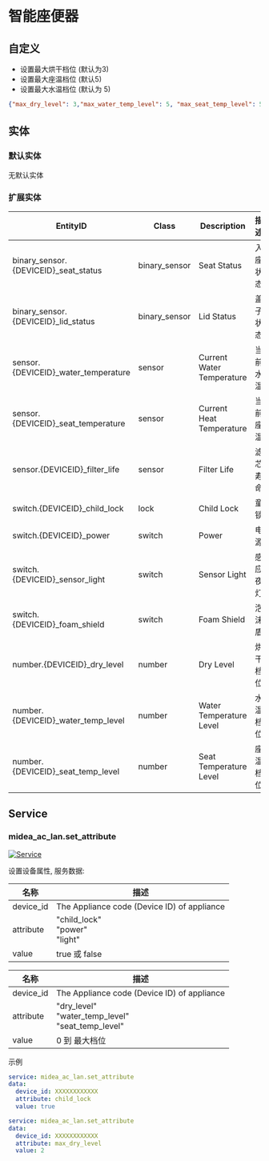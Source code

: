 # 智能座便器

## 自定义

- 设置最大烘干档位 (默认为3)
- 设置最大座温档位 (默认5)
- 设置最大水温档位 (默认为 5)

```json
{"max_dry_level": 3,"max_water_temp_level": 5, "max_seat_temp_level": 5}
```

## 实体

### 默认实体

无默认实体

### 扩展实体

| EntityID                             | Class         | Description               | 描述   |
|--------------------------------------|---------------|---------------------------|------|
| binary_sensor.{DEVICEID}_seat_status | binary_sensor | Seat Status               | 入座状态 |
| binary_sensor.{DEVICEID}_lid_status  | binary_sensor | Lid Status                | 盖子状态 |
| sensor.{DEVICEID}_water_temperature  | sensor        | Current Water Temperature | 当前水温 |
| sensor.{DEVICEID}_seat_temperature   | sensor        | Current Heat Temperature  | 当前座温 |
| sensor.{DEVICEID}_filter_life        | sensor        | Filter Life               | 滤芯寿命 |
| switch.{DEVICEID}_child_lock         | lock          | Child Lock                | 童锁   |
| switch.{DEVICEID}_power              | switch        | Power                     | 电源   |
| switch.{DEVICEID}_sensor_light       | switch        | Sensor Light              | 感应夜灯 |
| switch.{DEVICEID}_foam_shield        | switch        | Foam Shield               | 泡沫盾  |
| number.{DEVICEID}_dry_level          | number        | Dry Level                 | 烘干档位 |
| number.{DEVICEID}_water_temp_level   | number        | Water Temperature Level   | 水温档位 |
| number.{DEVICEID}_seat_temp_level    | number        | Seat Temperature  Level   | 座温档位 |

## Service

### midea_ac_lan.set_attribute

[![Service](https://my.home-assistant.io/badges/developer_call_service.svg)](https://my.home-assistant.io/redirect/developer_call_service/?service=midea_ac_lan.set_attribute)

设置设备属性, 服务数据:

| 名称        | 描述                                          |
|-----------|---------------------------------------------|
| device_id | The Appliance code (Device ID) of appliance |
| attribute | "child_lock"<br/>"power"<br/>"light"        |
| value     | true 或 false                                |

| 名称        | 描述                                                      |
|-----------|---------------------------------------------------------|
| device_id | The Appliance code (Device ID) of appliance             |
| attribute | "dry_level"<br/>"water_temp_level"<br>"seat_temp_level" |
| value     | 0 到 最大档位                                                |

示例

```yaml
service: midea_ac_lan.set_attribute
data:
  device_id: XXXXXXXXXXXX
  attribute: child_lock
  value: true
```

```yaml
service: midea_ac_lan.set_attribute
data:
  device_id: XXXXXXXXXXXX
  attribute: max_dry_level
  value: 2
```
